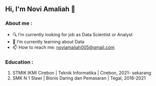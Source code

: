 ## Hi, I'm Novi Amaliah 👋

### About me :
- 🔍 I’m currently looking for job as Data Scientist or Analyst
- 🌱 I’m currently learning about Data
- 📫 How to reach me: noviamaliah005@gmail.com


### Education :
1. STMIK IKMI Cirebon | Teknik Informatika | Cirebon, 2021- sekarang
2. SMK N 1 Slawi | Bisnis Daring dan Pemasaran | Tegal, 2018-2021
